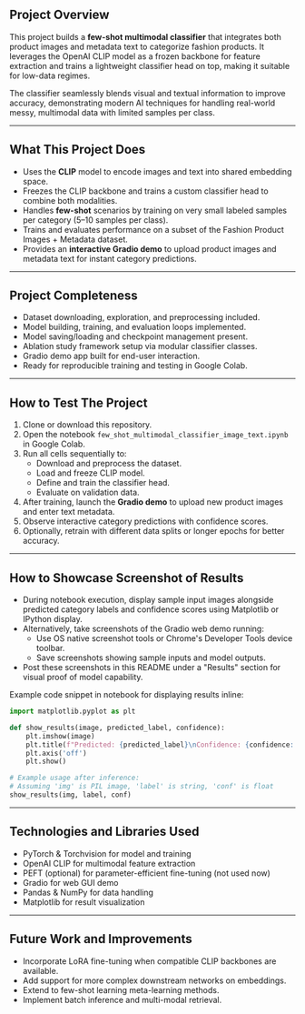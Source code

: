 ## Project Overview

This project builds a **few-shot multimodal classifier** that integrates both product images and metadata text to categorize fashion products. It leverages the OpenAI CLIP model as a frozen backbone for feature extraction and trains a lightweight classifier head on top, making it suitable for low-data regimes.

The classifier seamlessly blends visual and textual information to improve accuracy, demonstrating modern AI techniques for handling real-world messy, multimodal data with limited samples per class.

***

## What This Project Does

- Uses the **CLIP** model to encode images and text into shared embedding space.
- Freezes the CLIP backbone and trains a custom classifier head to combine both modalities.
- Handles **few-shot** scenarios by training on very small labeled samples per category (5–10 samples per class).
- Trains and evaluates performance on a subset of the Fashion Product Images + Metadata dataset.
- Provides an **interactive Gradio demo** to upload product images and metadata text for instant category predictions.

***

## Project Completeness

- Dataset downloading, exploration, and preprocessing included.
- Model building, training, and evaluation loops implemented.
- Model saving/loading and checkpoint management present.
- Ablation study framework setup via modular classifier classes.
- Gradio demo app built for end-user interaction.
- Ready for reproducible training and testing in Google Colab.

***

## How to Test The Project

1. Clone or download this repository.
2. Open the notebook `few_shot_multimodal_classifier_image_text.ipynb` in Google Colab.
3. Run all cells sequentially to:
   - Download and preprocess the dataset.
   - Load and freeze CLIP model.
   - Define and train the classifier head.
   - Evaluate on validation data.
4. After training, launch the **Gradio demo** to upload new product images and enter text metadata.
5. Observe interactive category predictions with confidence scores.
6. Optionally, retrain with different data splits or longer epochs for better accuracy.

***

## How to Showcase Screenshot of Results

- During notebook execution, display sample input images alongside predicted category labels and confidence scores using Matplotlib or IPython display.
- Alternatively, take screenshots of the Gradio web demo running:
  - Use OS native screenshot tools or Chrome's Developer Tools device toolbar.
  - Save screenshots showing sample inputs and model outputs.
- Post these screenshots in this README under a "Results" section for visual proof of model capability.

Example code snippet in notebook for displaying results inline:

```python
import matplotlib.pyplot as plt

def show_results(image, predicted_label, confidence):
    plt.imshow(image)
    plt.title(f"Predicted: {predicted_label}\nConfidence: {confidence:.2f}")
    plt.axis('off')
    plt.show()

# Example usage after inference:
# Assuming 'img' is PIL image, 'label' is string, 'conf' is float
show_results(img, label, conf)
```

***

## Technologies and Libraries Used

- PyTorch & Torchvision for model and training
- OpenAI CLIP for multimodal feature extraction
- PEFT (optional) for parameter-efficient fine-tuning (not used now)
- Gradio for web GUI demo
- Pandas & NumPy for data handling
- Matplotlib for result visualization

***

## Future Work and Improvements

- Incorporate LoRA fine-tuning when compatible CLIP backbones are available.
- Add support for more complex downstream networks on embeddings.
- Extend to few-shot learning meta-learning methods.
- Implement batch inference and multi-modal retrieval.
